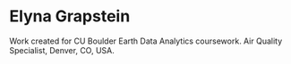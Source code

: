 # Elyna Grapstein
Work created for CU Boulder Earth Data Analytics coursework.
Air Quality Specialist, Denver, CO, USA.
